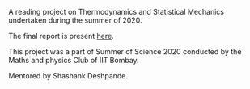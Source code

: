 A reading project on Thermodynamics and Statistical Mechanics undertaken during the summer of 2020. 

The final report is present [here](https://github.com/nnicobar/Entropy/blob/main/Entropy.pdf).

This project was a part of Summer of Science 2020 conducted by the Maths and physics Club of IIT Bombay.

Mentored by Shashank Deshpande.
